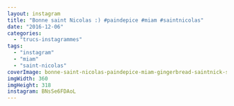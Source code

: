 ```yaml
---
layout: instagram
title: "Bonne saint Nicolas :) #paindepice #miam #saintnicolas"
date: "2016-12-06"
categories: 
  - "trucs-instagrammes"
tags: 
  - "instagram"
  - "miam"
  - "saint-nicolas"
coverImage: bonne-saint-nicolas-paindepice-miam-gingerbread-saintnick-saintnicolas.jpg
imgWidth: 360
imgHeight: 318
instagram: BNsSe6FDAoL
---
```

